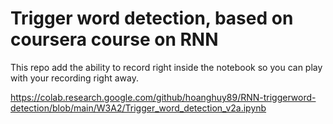 # Trigger word detection, based on coursera course on RNN
This repo add the ability to record right inside the notebook so you can play with your recording right away.

https://colab.research.google.com/github/hoanghuy89/RNN-triggerword-detection/blob/main/W3A2/Trigger_word_detection_v2a.ipynb
